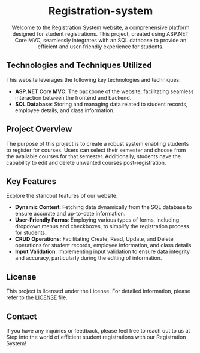 <h1 align="center">Registration-system</h1>
<p align="center">
Welcome to the Registration System website, a comprehensive platform designed for student registrations. This project, created using ASP.NET Core MVC, seamlessly integrates with an SQL database to provide an efficient and user-friendly experience for students.
    <br>
    <!-- <a href="https://article-blog-website.onrender.com/index">[ Live Website ]</a> -->
</p>

## Technologies and Techniques Utilized

This website leverages the following key technologies and techniques:

- **ASP.NET Core MVC**: The backbone of the website, facilitating seamless interaction between the frontend and backend.
- **SQL Database**: Storing and managing data related to student records, employee details, and class information.

## Project Overview

The purpose of this project is to create a robust system enabling students to register for courses. Users can select their semester and choose from the available courses for that semester. Additionally, students have the capability to edit and delete unwanted courses post-registration.

## Key Features

Explore the standout features of our website:

- **Dynamic Content**: Fetching data dynamically from the SQL database to ensure accurate and up-to-date information.
- **User-Friendly Forms**: Employing various types of forms, including dropdown menus and checkboxes, to simplify the registration process for students.
- **CRUD Operations**: Facilitating Create, Read, Update, and Delete operations for student records, employee information, and class details.
- **Input Validation**: Implementing input validation to ensure data integrity and accuracy, particularly during the editing of information.

## License

This project is licensed under the  License. For detailed information, please refer to the [LICENSE](LICENSE) file.

## Contact

If you have any inquiries or feedback, please feel free to reach out to us at 
Step into the world of efficient student registrations with our Registration System!

